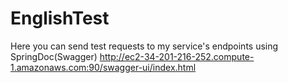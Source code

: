 # EnglishTest

Here you can send test requests to my service's endpoints using SpringDoc(Swagger)
http://ec2-34-201-216-252.compute-1.amazonaws.com:90/swagger-ui/index.html
